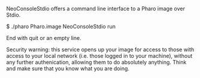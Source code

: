 NeoConsoleStdio offers a command line interface to a Pharo image over Stdio.

  $ ./pharo Pharo.image NeoConsoleStdio run

End with quit or an empty line.

Security warning: this service opens up your image for access to those with access to your local network (i.e. those logged in to your machine), without any further authenication, allowing them to do absolutely anything. Think and make sure that you know what you are doing.